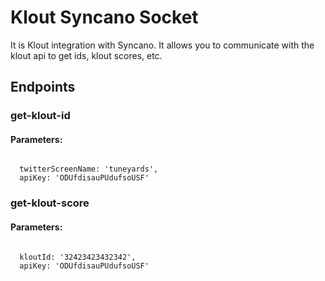 # Klout Syncano Socket

It is Klout integration with Syncano. It allows you to communicate with the klout api to get ids, klout scores, etc.

## Endpoints

### get-klout-id

#### Parameters:
```

  twitterScreenName: 'tuneyards',
  apiKey: 'ODUfdisauPUdufsoUSF'
```


### get-klout-score

#### Parameters:
```

  kloutId: '32423423432342',
  apiKey: 'ODUfdisauPUdufsoUSF'
```

